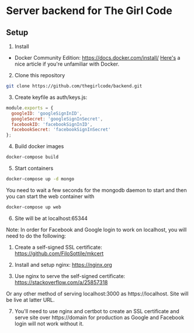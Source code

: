 # Server backend for The Girl Code

## Setup

1. Install

- Docker Community Edition: https://docs.docker.com/install/
  [Here's](https://medium.freecodecamp.org/comprehensive-introductory-guide-to-docker-vms-and-containers-4e42a13ee103) a nice article if you're unfamiliar with Docker.

2. Clone this repository

```sh
git clone https://github.com/thegirlcode/backend.git
```

3.  Create keyfile as auth/keys.js:

```js
module.exports = {
  googleID: 'googleSignInID',
  googleSecret: 'googleSignInSecret',
  facebookID: 'facebookSignInID',
  facebookSecret: 'facebookSignInSecret'
};
```

4. Build docker images

```sh
docker-compose build
```

5. Start containers

```sh
docker-compose up -d mongo
```

You need to wait a few seconds for the mongodb daemon to start and then you can start the web container with

```sh
docker-compose up web
```

6. Site will be at localhost:65344

Note: In order for Facebook and Google login to work on localhost, you will need to do the following:

1. Create a self-signed SSL certificate:
   https://github.com/FiloSottile/mkcert

2. Install and setup nginx: https://nginx.org

3. Use nginx to serve the self-signed certificate: https://stackoverflow.com/a/25857318

Or any other method of serving localhost:3000 as https://localhost. Site will be live at latter URL.

7. You'll need to use nginx and certbot to create an SSL certificate and serve site over https://domain for production as Google and Facebook login will not work without it.
